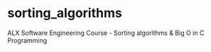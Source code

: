 # sorting_algorithms
ALX Software Engineering Course - Sorting algorithms &amp; Big O in C Programming
